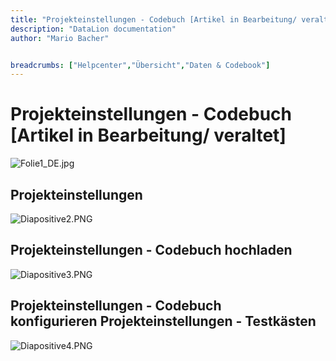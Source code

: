 ```yaml
---
title: "Projekteinstellungen - Codebuch [Artikel in Bearbeitung/ veraltet]"
description: "DataLion documentation"
author: "Mario Bacher"


breadcrumbs: ["Helpcenter","Übersicht","Daten & Codebook"]
---
```


# Projekteinstellungen - Codebuch [Artikel in Bearbeitung/ veraltet]

![Folie1_DE.jpg](/img/83722256.jpg)

## Projekteinstellungen

![Diapositive2.PNG](/img/83722263.png)

## Projekteinstellungen - Codebuch hochladen

![Diapositive3.PNG](/img/83722269.png)

## Projekteinstellungen - Codebuch konfigurieren Projekteinstellungen - Testkästen

![Diapositive4.PNG](/img/83722275.png)
